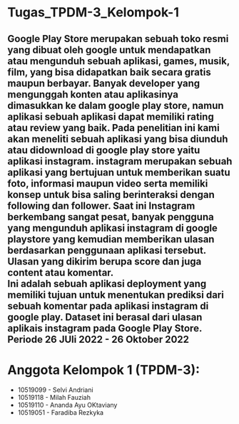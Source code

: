 # Tugas_TPDM-3_Kelompok-1
Google Play Store merupakan sebuah toko resmi yang dibuat oleh google untuk mendapatkan atau mengunduh sebuah aplikasi, games, musik, film, yang bisa didapatkan baik secara gratis maupun berbayar. Banyak developer yang mengunggah konten atau aplikasinya dimasukkan ke dalam google play store, namun aplikasi  sebuah aplikasi dapat memiliki rating atau review yang baik.
Pada penelitian ini kami akan meneliti sebuah aplikasi yang bisa diunduh atau didownload di google play store yaitu aplikasi instagram. instagram merupakan sebuah aplikasi yang bertujuan untuk memberikan suatu foto, informasi maupun video serta memiliki konsep untuk bisa saling berinteraksi dengan following dan follower. Saat ini Instagram berkembang sangat pesat, banyak pengguna yang mengunduh aplikasi instagram di google playstore yang kemudian memberikan ulasan berdasarkan penggunaan aplikasi tersebut. Ulasan yang dikirim berupa score dan juga content atau komentar.  
Ini adalah sebuah aplikasi deployment yang memiliki tujuan untuk menentukan prediksi dari sebuah komentar pada aplikasi instagram di google play.
Dataset ini berasal dari ulasan aplikais instagram pada Google Play Store. Periode 26 JUli 2022 - 26 Oktober 2022
------------------------------------------------------------------------------------------------------------------------------------------------
# Anggota Kelompok 1 (TPDM-3):
- 10519099 - Selvi Andriani
- 10519118 - Milah Fauziah
- 10519110 - Ananda Ayu OKtaviany
- 10519051 - Faradiba Rezkyka
